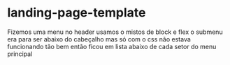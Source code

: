 # landing-page-template
Fizemos uma menu no header usamos o mistos de block e flex
o submenu era para ser abaixo do cabeçalho mas só com o css não estava funcionando tão bem então ficou em lista abaixo de cada setor do menu principal
